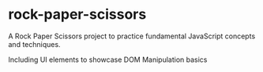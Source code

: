 # rock-paper-scissors
A Rock Paper Scissors project to practice fundamental JavaScript concepts and techniques. 

Including UI elements to showcase DOM Manipulation basics
